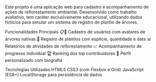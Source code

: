 Este projeto é uma aplicação web para cadastro e acompanhamento de ações de reflorestamento ambiental. Desenvolvido como trabalho avaliativo, tem caráter exclusivamente educacional, utilizando dados fictícios para simular um sistema de registro de plantio de árvores.

Funcionalidades Principais
📋🌴 Cadastro de usuários com avatares de árvores nativas
🌳 Registro de plantios com espécie, quantidade e data
📊 Relatórios de atividades de reflorestamento
📈 Acompanhamento de progresso individual
🏆 Ranking dos top contribuidores
🌿 Perfil personalizado com biografia

Tecnologias Utilizadas
HTML5
CSS3 (com Flexbox e Grid)
JavaScript (ES6+)
LocalStorage para persistência de dados
